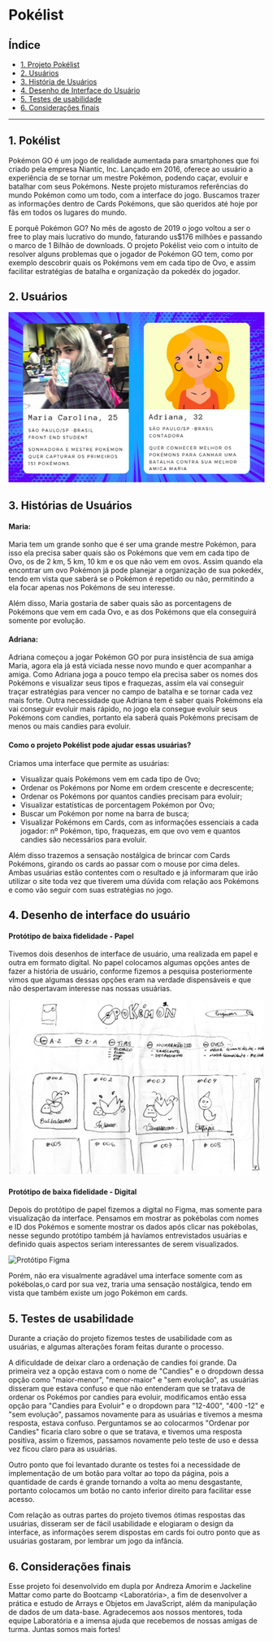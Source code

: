 # Pokélist

## Índice

* [1. Projeto Pokélist](#1-pokélist)
* [2. Usuários](#2-usuários)
* [3. História  de Usuários](#3-histórias-de-usuários)
* [4. Desenho de Interface do Usuário](#4-desenho-de-interface-do-usuário)
* [5. Testes de usabilidade](#5-testes-de-usabilidade)
* [6. Considerações finais](#6-considerações-finais)

***

## 1. Pokélist

Pokémon GO é um jogo de realidade aumentada para smartphones que foi criado pela empresa Niantic, Inc. Lançado em 2016, oferece ao usuário a experiência de se tornar um mestre Pokémon, podendo caçar, evoluir e batalhar
com seus Pokémons.
Neste projeto misturamos referências do mundo Pokémon como um todo, com a interface
do jogo. Buscamos trazer as informações dentro de Cards Pokémons, que são queridos
até hoje por fãs em todos os lugares do mundo.

E porquê Pokémon GO? 
No mês de agosto de 2019 o jogo voltou a ser o free to play mais lucrativo do
mundo, faturando us$176 milhões e passando o marco de 1 Bilhão de downloads.
O projeto Pokélist veio com o intuito de resolver alguns problemas que o jogador
de Pokémon GO tem, como por exemplo descobrir quais os Pokémons vem em cada tipo 
de Ovo, e assim facilitar estratégias de batalha e organização da pokedéx do jogador.

## 2. Usuários
![Usuários](src/images/usuarios.png)


## 3. Histórias de Usuários

#### Maria:

Maria tem um grande sonho que é ser uma grande mestre Pokémon, para isso ela precisa
saber quais são os Pokémons que vem em cada tipo de Ovo, os de 2 km, 5 km, 10 km e 
os que não vem em ovos. Assim quando ela encontrar um ovo Pokémon já
pode planejar a organização de sua pokedéx, tendo em vista que saberá se o Pokémon é repetido ou não, permitindo a ela focar apenas nos Pokémons de seu interesse.

Além disso, Maria gostaria de saber quais são as 
porcentagens de Pokémons que vem em cada Ovo, e as dos Pokémons que ela conseguirá somente por evolução.


#### Adriana:

Adriana começou a jogar Pokémon GO por pura insistência de sua amiga Maria, agora
ela já está viciada nesse novo mundo e quer acompanhar a amiga. Como Adriana joga a 
pouco tempo ela precisa saber os nomes dos Pokémons e visualizar seus tipos e fraquezas, assim ela vai conseguir traçar estratégias para vencer no campo de batalha
e se tornar cada vez mais forte. 
Outra necessidade que Adriana tem é saber quais Pokémons ela vai conseguir evoluir
mais rápido, no jogo ela consegue evoluir seus Pokémons com candies, portanto ela saberá quais 
Pokémons precisam de menos ou mais candies para
evoluir.


#### Como o projeto Pokélist pode ajudar essas usuárias?

Criamos uma interface que permite as usuárias:

* Visualizar quais Pokémons vem em cada tipo de Ovo;
* Ordenar os Pokémons por Nome em ordem crescente e decrescente;
* Ordenar os Pokémons por quantos candies precisam para evoluir;
* Visualizar estatísticas de porcentagem Pokémon por Ovo;
* Buscar um Pokémon por nome na barra de busca;
* Visualizar Pokémons em Cards, com as informações essenciais a cada jogador: nº Pokémon,
tipo, fraquezas, em que ovo vem e quantos candies são necessários para evoluir.

Além disso trazemos a sensação nostálgica de brincar com Cards Pokémons, girando os cards
ao passar com o mouse por cima deles.
Ambas usuárias estão contentes com o resultado e já informaram que irão utilizar o site
toda vez que tiverem uma dúvida com relação aos Pokémons e como vão seguir com suas estratégias no jogo.


## 4. Desenho de interface do usuário

#### Protótipo de baixa fidelidade - Papel

Tivemos dois desenhos de interface de usuário, uma realizada em papel e outra em formato digital. No papel colocamos algumas
opções antes de fazer a história de usuário, conforme fizemos a pesquisa posteriormente 
vimos que algumas dessas opções eram na verdade dispensáveis e que não despertavam interesse 
nas nossas usuárias.

![Protótipo Papel](src/images/prototipopapel.jpg)

#### Protótipo de baixa fidelidade - Digital

Depois do protótipo de papel fizemos a digital no Figma, mas somente para visualização da interface.
Pensamos em mostrar as pokébolas com nomes e ID dos Pokémos e somente mostrar os
dados após clicar nas pokébolas, nesse segundo protótipo também já havíamos entrevistados usuárias e definido quais aspectos seriam interessantes de serem visualizados.

![Protótipo Figma](src/images/protótipo.png)

Porém, não era visualmente agradável uma interface somente com as pokébolas,o card por sua vez, traria uma sensação nostálgica, tendo em vista que também existe um jogo Pokémon em cards.

## 5. Testes de usabilidade

Durante a criação do projeto fizemos testes de usabilidade com as usuárias, e algumas alterações 
foram feitas durante o processo.

A dificuldade de deixar claro a ordenação de candies foi grande. Da primeira vez a opção 
estava com o nome de "Candies" e o dropdown dessa opção como "maior-menor", "menor-maior"
e "sem evolução", as usuárias disseram que estava confuso e que não entenderam que se tratava de
ordenar os Pokémos por candies para evoluir, modificamos então essa opção para "Candies para 
Evoluir" e o dropdown para "12-400", "400 -12" e "sem evolução", passamos novamente para as 
usuárias e tivemos a mesma resposta, estava
confuso. Perguntamos se ao colocarmos "Ordenar por Candies" ficaria claro sobre o que se tratava, e tivemos uma resposta positiva, assim o fizemos, passamos novamente pelo teste de uso e dessa vez ficou claro para as usuárias.

Outro ponto que foi levantado durante os testes foi a necessidade de implementação de um botão para
voltar ao topo da página, pois a quantidade de cards é grande tornando a volta ao menu desgastante, portanto colocamos um botão no canto
inferior direito para facilitar esse acesso.

Com relação as outras partes do projeto tivemos ótimas respostas das usuárias, disseram ser de fácil
usabilidade e elogiaram o design da interface, as informações serem dispostas em cards foi outro ponto
que as usuárias gostaram, por lembrar um jogo da infância.

## 6. Considerações finais

Esse projeto foi desenvolvido em dupla por Andreza Amorim e Jackeline Mattar como parte do Bootcamp
<Laboratória>, a fim de desenvolver a prática e estudo de Arrays e Objetos em JavaScript, além da manipulação de dados de um data-base.
Agradecemos aos nossos mentores, toda equipe Laboratória e a imensa ajuda que recebemos de nossas amigas de turma. Juntas somos mais fortes! 